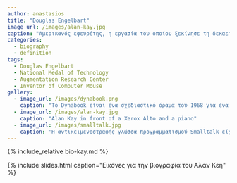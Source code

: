 ```yaml
---
author: anastasios
title: "Douglas Engelbart"
image_url: /images/alan-kay.jpg
caption: "Αμερικανός εφευρέτης, η εργασία του οποίου ξεκίνησε τη δεκαετία του 1950, οδήγησε στην κατοχύρωσή του για το ποντίκι του υπολογιστή, την ανάπτυξη του βασικού γραφικού περιβάλλοντος χρήστη (GUI) και του groupware."
categories:
  - biography
  - definition
tags:
  - Douglas Engelbart
  - National Medal of Technology
  - Augmentation Research Center
  - Inventor of Computer Mouse
gallery:
  - image_url: /images/dynabook.png
    caption: "Το Dynabook είναι ένα σχεδιαστικό όραμα του 1968 για ένα φορητό υπολογιστή τύπου τάμπλετ από τον Alan Kay που απευθύνεται σε παιδιά και μπορεί να προγραμματιστεί με στόχο την προσωπική έκφραση και την επεξεργασία της πληροφορίας"
  - image_url: /images/alan-kay.jpg
    caption: "Alan Kay in front of a Xerox Alto and a piano"
  - image_url: /images/smalltalk.jpg
    caption: 'Η αντικειμενοστραφής γλώσσα προγραμματισμού Smalltalk είχε έμφαση σε οντότητες υψηλού επιπέδου και στην διάδραση με τον χρήστη και έτσι διευκόλυνε την κατασκευή και τις δοκιμές του λογισμικού που τελικά οδήγησε στους πρώτους επιτυχημένους εμπορικά επιτραπέζιους υπολογιστές'
---
```


{% include_relative bio-kay.md %}

{% include slides.html caption="Εικόνες για την βιογραφία του Αλαν Κεη" %}

